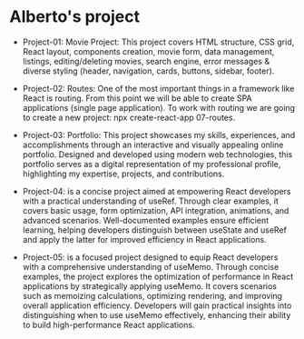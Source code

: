 # Alberto's project

- Project-01: Movie Project: This project covers HTML structure, CSS grid, React layout, components creation, movie form, data management, listings, editing/deleting movies, search engine, error messages &amp; diverse styling (header, navigation, cards, buttons, sidebar, footer).

- Project-02: Routes: One of the most important things in a framework like React is routing. From this point we will be able to create SPA applications (single page application). To work with routing we are going to create a new project: npx create-react-app 07-routes.

- Project-03: Portfolio: This project showcases my skills, experiences, and accomplishments through an interactive and visually appealing online portfolio. Designed and developed using modern web technologies, this portfolio serves as a digital representation of my professional profile, highlighting my expertise, projects, and contributions.

- Project-04: is a concise project aimed at empowering React developers with a practical understanding of useRef. Through clear examples, it covers basic usage, form optimization, API integration, animations, and advanced scenarios. Well-documented examples ensure efficient learning, helping developers distinguish between useState and useRef and apply the latter for improved efficiency in React applications.

- Project-05: is a focused project designed to equip React developers with a comprehensive understanding of useMemo. Through concise examples, the project explores the optimization of performance in React applications by strategically applying useMemo. It covers scenarios such as memoizing calculations, optimizing rendering, and improving overall application efficiency. Developers will gain practical insights into distinguishing when to use useMemo effectively, enhancing their ability to build high-performance React applications.
